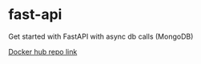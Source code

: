 # fast-api
Get started with FastAPI with async db calls (MongoDB)

[Docker hub repo link](https://hub.docker.com/u/psdev21)
